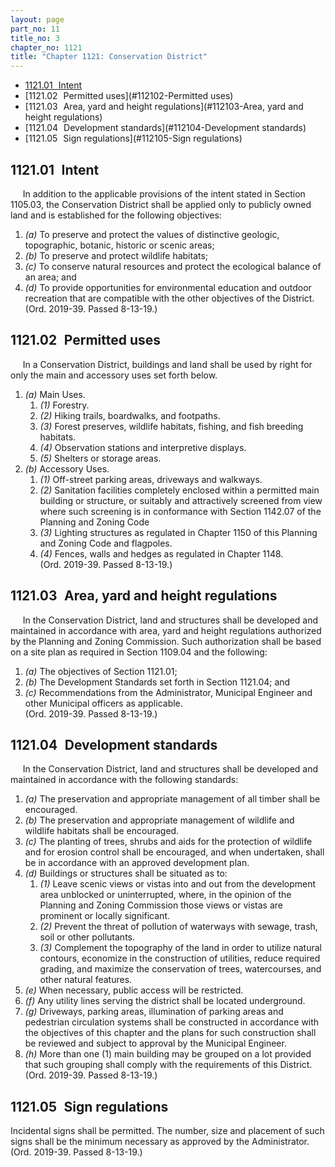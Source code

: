 ```yaml
---
layout: page
part_no: 11
title_no: 3
chapter_no: 1121
title: "Chapter 1121: Conservation District"
---
```


* [1121.01   Intent](#112101-Intent)
* [1121.02   Permitted uses](#112102-Permitted uses)
* [1121.03   Area, yard and height regulations](#112103-Area, yard and height regulations)
* [1121.04   Development standards](#112104-Development standards)
* [1121.05   Sign regulations](#112105-Sign regulations)

## 1121.01   Intent

     In addition to the applicable provisions of the intent stated in Section 1105.03, the Conservation District shall be applied only to publicly owned land
and is established for the following objectives:

1. _(a)_ To preserve and protect the values of distinctive geologic,
topographic, botanic, historic or scenic areas;
2. _(b)_ To preserve and protect wildlife habitats;
3. _(c)_ To conserve natural resources and protect the ecological balance of an
area; and
4. _(d)_ To provide opportunities for environmental education and outdoor
recreation that are compatible with the other objectives of the District.  
(Ord. 2019-39. Passed 8-13-19.)

## 1121.02   Permitted uses

     In a Conservation District, buildings and land shall be used by right for
only the main and accessory uses set forth below.

1. _(a)_ Main Uses.
    1. _(1)_ Forestry.
    2. _(2)_ Hiking trails, boardwalks, and footpaths.
    3. _(3)_ Forest preserves, wildlife habitats, fishing, and fish breeding
habitats.
    4. _(4)_ Observation stations and interpretive displays.
    5. _(5)_ Shelters or storage areas.
2. _(b)_ Accessory Uses.
    1. _(1)_ Off-street parking areas, driveways and walkways.
    2. _(2)_ Sanitation facilities completely enclosed within a permitted main
building or structure, or suitably and attractively screened from view where
such screening is in conformance with Section 1142.07 of the Planning and Zoning Code 
    3. _(3)_ Lighting structures as regulated in Chapter 1150 of this Planning and Zoning Code and flagpoles.
    4. _(4)_ Fences, walls and hedges as regulated in Chapter 1148.  
(Ord. 2019-39. Passed 8-13-19.)

## 1121.03   Area, yard and height regulations

     In the Conservation District, land and structures shall be developed and
maintained in accordance with area, yard and height regulations authorized by
the Planning and Zoning Commission. Such authorization shall be based on a site
plan as required in Section 1109.04 and the following:

1. _(a)_ The objectives of Section 1121.01;
2. _(b)_ The Development Standards set forth in Section 1121.04; and
3. _(c)_ Recommendations from the Administrator, Municipal Engineer and other
Municipal officers as applicable.  
(Ord. 2019-39. Passed 8-13-19.)

## 1121.04   Development standards

     In the Conservation District, land and structures shall be developed and
maintained in accordance with the following standards:

1. _(a)_ The preservation and appropriate management of all timber shall be
encouraged.
2. _(b)_ The preservation and appropriate management of wildlife and wildlife
habitats shall be encouraged.
3. _(c)_ The planting of trees, shrubs and aids for the protection of wildlife
and for erosion control shall be encouraged, and when undertaken, shall be in
accordance with an approved development plan.
4. _(d)_ Buildings or structures shall be situated as to:
    1. _(1)_ Leave scenic views or vistas into and out from the development area
unblocked or uninterrupted, where, in the opinion of the Planning and Zoning
Commission those views or vistas are prominent or locally significant.
    2. _(2)_ Prevent the threat of pollution of waterways with sewage, trash,
soil or other pollutants.
    3. _(3)_ Complement the topography of the land in order to utilize natural
contours, economize in the construction of utilities, reduce required grading,
and maximize the conservation of trees, watercourses, and other natural
features.
5. _(e)_ When necessary, public access will be restricted.
6. _(f)_ Any utility lines serving the district shall be located underground.
7. _(g)_ Driveways, parking areas, illumination of parking areas and pedestrian
circulation systems shall be constructed in accordance with the objectives of
this chapter and the plans for such construction shall be reviewed and subject
to approval by the Municipal Engineer.
8. _(h)_ More than one (1) main building may be grouped on a lot provided that
such grouping shall comply with the requirements of this District.  
(Ord. 2019-39. Passed 8-13-19.)

## 1121.05   Sign regulations

Incidental signs shall be permitted. The number, size and placement of such
signs shall be the minimum necessary as approved by the Administrator.  
(Ord. 2019-39. Passed 8-13-19.)

